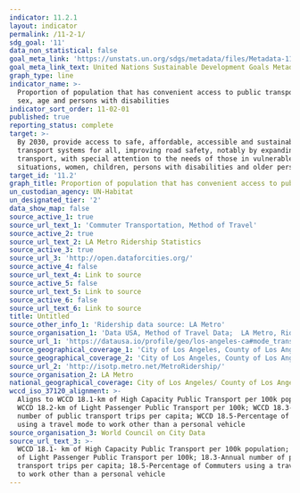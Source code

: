 ```yaml
---
indicator: 11.2.1
layout: indicator
permalink: /11-2-1/
sdg_goal: '11'
data_non_statistical: false
goal_meta_link: 'https://unstats.un.org/sdgs/metadata/files/Metadata-11-02-01.pdf'
goal_meta_link_text: United Nations Sustainable Development Goals Metadata (pdf 2066kB)
graph_type: line
indicator_name: >-
  Proportion of population that has convenient access to public transport, by
  sex, age and persons with disabilities
indicator_sort_order: 11-02-01
published: true
reporting_status: complete
target: >-
  By 2030, provide access to safe, affordable, accessible and sustainable
  transport systems for all, improving road safety, notably by expanding public
  transport, with special attention to the needs of those in vulnerable
  situations, women, children, persons with disabilities and older persons
target_id: '11.2'
graph_title: Proportion of population that has convenient access to public transportation
un_custodian_agency: UN-Habitat
un_designated_tier: '2'
data_show_map: false
source_active_1: true
source_url_text_1: 'Commuter Transportation, Method of Travel'
source_active_2: true
source_url_text_2: LA Metro Ridership Statistics
source_active_3: true
source_url_3: 'http://open.dataforcities.org/'
source_active_4: false
source_url_text_4: Link to source
source_active_5: false
source_url_text_5: Link to source
source_active_6: false
source_url_text_6: Link to source
title: Untitled
source_other_info_1: 'Ridership data source: LA Metro'
source_organisation_1: 'Data USA, Method of Travel Data;  LA Metro, Ridership Data'
source_url_1: 'https://datausa.io/profile/geo/los-angeles-ca#mode_transport'
source_geographical_coverage_1: 'City of Los Angeles, County of Los Angeles'
source_geographical_coverage_2: 'City of Los Angeles, County of Los Angeles'
source_url_2: 'http://isotp.metro.net/MetroRidership/'
source_organisation_2: LA Metro
national_geographical_coverage: City of Los Angeles/ County of Los Angeles
wccd_iso_37120_alignment: >-
  Aligns to WCCD 18.1-km of High Capacity Public Transport per 100k population;
  WCCD 18.2-km of Light Passenger Public Transport per 100k; WCCD 18.3-Annual
  number of public transport trips per capita; WCCD 18.5-Percentage of Commuters
  using a travel mode to work other than a personal vehicle
source_organisation_3: World Council on City Data
source_url_text_3: >-
  WCCD 18.1- km of High Capacity Public Transport per 100k population; 18.2- km
  of Light Passenger Public Transport per 100k; 18.3-Annual number of public
  transport trips per capita; 18.5-Percentage of Commuters using a travel mode
  to work other than a personal vehicle
---
```


